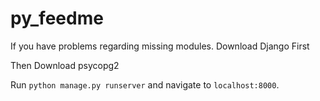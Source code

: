 py_feedme
=========
If you have problems regarding missing modules.
Download Django First

Then Download psycopg2

Run `python manage.py runserver` and navigate to `localhost:8000`.
